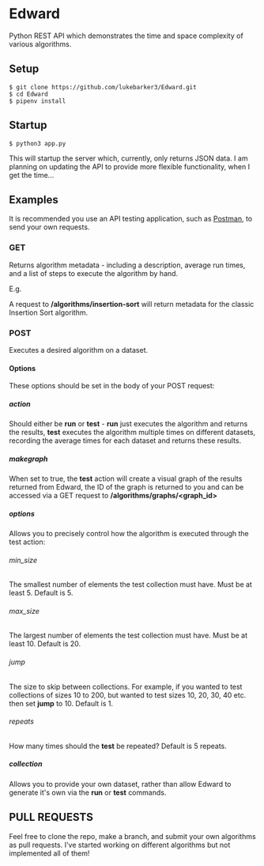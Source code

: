 # Edward
Python REST API which demonstrates the time and space complexity of various algorithms.

## Setup

```
$ git clone https://github.com/lukebarker3/Edward.git
$ cd Edward
$ pipenv install
```

## Startup

```
$ python3 app.py
```

This will startup the server which, currently, only returns JSON data. I am planning on updating the API to provide more flexible functionality, when I get the time...

## Examples

It is recommended you use an API testing application, such as [Postman](https://www.getpostman.com/apps "Postman Download Page"), to send your own requests.

### GET

Returns algorithm metadata - including a description, average run times, and a list of steps to execute the algorithm by hand.

E.g.

A request to **/algorithms/insertion-sort** will return metadata for the classic Insertion Sort algorithm.

### POST

Executes a desired algorithm on a dataset.

#### Options

These options should be set in the body of your POST request:

##### action
Should either be **run** or **test** - **run** just executes the algorithm and returns the results, **test** executes the algorithm multiple times on different datasets, recording the average times for each dataset and returns these results.

##### makegraph
When set to true, the **test** action will create a visual graph of the results returned from Edward, the ID of the graph is returned to you and can be accessed via a GET request to **/algorithms/graphs/<graph_id>**

##### options
Allows you to precisely control how the algorithm is executed through the test action:

###### min_size
The smallest number of elements the test collection must have. Must be at least 5. Default is 5.

###### max_size
The largest number of elements the test collection must have. Must be at least 10. Default is 20.

###### jump
The size to skip between collections. For example, if you wanted to test collections of sizes 10 to 200, but wanted to test sizes 10, 20, 30, 40 etc. then set **jump** to 10. Default is 1.

###### repeats
How many times should the **test** be repeated? Default is 5 repeats.

##### collection
Allows you to provide your own dataset, rather than allow Edward to generate it's own via the **run** or **test** commands.

## PULL REQUESTS
Feel free to clone the repo, make a branch, and submit your own algorithms as pull requests. I've started working on different algorithms but not implemented all of them!